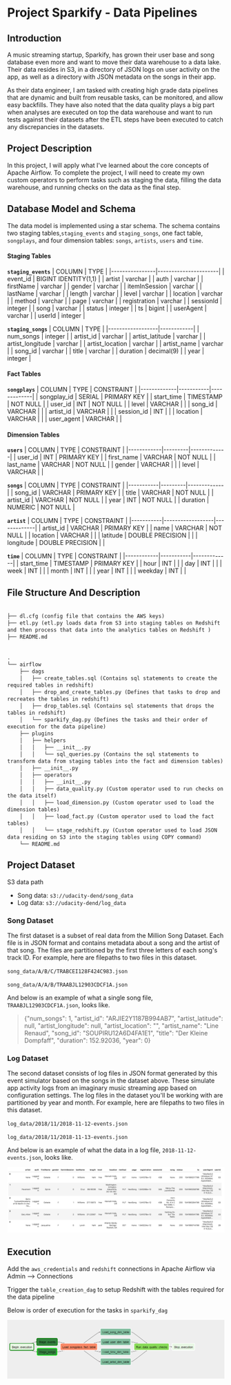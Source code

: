 # Project Sparkify - Data Pipelines

## Introduction

A music streaming startup, Sparkify, has grown their user base and song database even more and want to move their data warehouse to a data lake. Their data resides in S3, in a directory of JSON logs on user activity on the app, as well as a directory with JSON metadata on the songs in their app.

As their data engineer, I am tasked with creating high grade data pipelines that are dynamic and built from reusable tasks, can be monitored, and allow easy backfills. They have also noted that the data quality plays a big part when analyses are executed on top the data warehouse and want to run tests against their datasets after the ETL steps have been executed to catch any discrepancies in the datasets.

## Project Description

In this project, I will apply what I've learned about the core concepts of Apache Airflow. To complete the project, I will need to create my own custom operators to perform tasks such as staging the data, filling the data warehouse, and running checks on the data as the final step.

## Database Model and Schema

The data model is implemented using a star schema. The schema contains two staging tables,`staging_events` and `staging_songs`, one fact table, `songplays`, and four dimension tables: `songs`, `artists`, `users` and `time`.

#### Staging Tables

**`staging_events`**
| COLUMN         | TYPE                 |
|----------------|----------------------|
| event_id       | BIGINT IDENTITY(1,1) |
| artist         | varchar              |
| auth           | varchar              |
| firstName      | varchar              |
| gender         | varchar              |
| itemInSession  | varchar              |
| lastName       | varchar              |
| length         | varchar              |
| level          | varchar              |
| location       | varchar              |
| method         | varchar              |
| page           | varchar              |
| registration   | varchar              |
| sessionId      | integer              |
| song           | varchar              |
| status         | integer              |
| ts             | bigint               |
| userAgent      | varchar              |
| userId         | integer              |

**`staging_songs`**
| COLUMN           | TYPE       |
|------------------|------------|
| num_songs        | integer    |
| artist_id        | varchar    |
| artist_latitude  | varchar    |
| artist_longitude | varchar    |
| artist_location  | varchar    |
| artist_name      | varchar    |
| song_id          | varchar    |
| title            | varchar    |
| duration         | decimal(9) |
| year             | integer    |


#### Fact Tables

**`songplays`**
| COLUMN      | TYPE      | CONSTRAINT  |
|-------------|-----------|-------------|
| songplay_id | SERIAL    | PRIMARY KEY |
| start_time  | TIMESTAMP | NOT NULL    |
| user_id     | INT       | NOT NULL    |
| level       | VARCHAR   |             |
| song_id     | VARCHAR   |             |
| artist_id   | VARCHAR   |             |
| session_id  | INT       |             |
| location    | VARCHAR   |             |
| user_agent  | VARCHAR   |             |

#### Dimension Tables

**`users`**
| COLUMN     | TYPE    | CONSTRAINT  |
|------------|---------|-------------|
| user_id    | INT     | PRIMARY KEY |
| first_name | VARCHAR | NOT NULL    |
| last_name  | VARCHAR | NOT NULL    |
| gender     | VARCHAR |             |
| level      | VARCHAR |             |

**`songs`**
| COLUMN    | TYPE    | CONSTRAINT  |
|-----------|---------|-------------|
| song_id   | VARCHAR | PRIMARY KEY |
| title     | VARCHAR | NOT NULL    |
| artist_id | VARCHAR | NOT NULL    |
| year      | INT     | NOT NULL    |
| duration  | NUMERIC | NOT NULL    |

**`artist`**
| COLUMN    | TYPE             | CONSTRAINT  |
|-----------|------------------|-------------|
| artist_id | VARCHAR          | PRIMARY KEY |
| name      | VARCHAR          | NOT NULL    |
| location  | VARCHAR          |             |
| latitude  | DOUBLE PRECISION |             |
| longitude | DOUBLE PRECISION |             |

**`time`**
| COLUMN     | TYPE      | CONSTRAINT  |
|------------|-----------|-------------|
| start_time | TIMESTAMP | PRIMARY KEY |
| hour       | INT       |             |
| day        | INT       |             |
| week       | INT       |             |
| month      | INT       |             |
| year       | INT       |             |
| weekday    | INT       |             |

## File Structure And Description

```.

├── dl.cfg (config file that contains the AWS keys)
├── etl.py (etl.py loads data from S3 into staging tables on Redshift and then process that data into the analytics tables on Redshift )
├── README.md


.
└── airflow
    ├── dags
    │   ├── create_tables.sql (Contains sql statements to create the required tables in redshift)
    │   ├── drop_and_create_tables.py (Defines that tasks to drop and recreates the tables in redshift)
    │   ├── drop_tables.sql (Contains sql statements that drops the tables in redshift)
    │   └── sparkify_dag.py (Defines the tasks and their order of execution for the data pipeline)
    ├── plugins
    │   ├── helpers
    │   │   ├── __init__.py
    │   │   └── sql_queries.py (Contains the sql statements to transform data from staging tables into the fact and dimension tables)
    │   ├── __init__.py
    │   ├── operators
    │   │   ├── __init__.py
    │   │   ├── data_quality.py (Custom operator used to run checks on the data itself)
    │   │   ├── load_dimension.py (Custom operator used to load the dimension tables)
    │   │   ├── load_fact.py (Custom operator used to load the fact tables)
    │   │   └── stage_redshift.py (Custom operator used to load JSON data residing on S3 into the staging tables using COPY command)
    └── README.md

```
## Project Dataset

S3 data path

- Song data: `s3://udacity-dend/song_data`
- Log data: `s3://udacity-dend/log_data`


### Song Dataset

The first dataset is a subset of real data from the Million Song Dataset. Each file is in JSON format and contains metadata about a song and the artist of that song. The files are partitioned by the first three letters of each song's track ID. For example, here are filepaths to two files in this dataset.

`song_data/A/B/C/TRABCEI128F424C983.json`

`song_data/A/A/B/TRAABJL12903CDCF1A.json`

And below is an example of what a single song file, `TRAABJL12903CDCF1A.json`, looks like.

> {"num_songs": 1, "artist_id": "ARJIE2Y1187B994AB7", "artist_latitude": null, "artist_longitude": null, "artist_location": "", "artist_name": "Line Renaud", "song_id": "SOUPIRU12A6D4FA1E1", "title": "Der Kleine Dompfaff", "duration": 152.92036, "year": 0}

### Log Dataset

The second dataset consists of log files in JSON format generated by this event simulator based on the songs in the dataset above. These simulate app activity logs from an imaginary music streaming app based on configuration settings.
The log files in the dataset you'll be working with are partitioned by year and month. For example, here are filepaths to two files in this dataset.

`log_data/2018/11/2018-11-12-events.json`

`log_data/2018/11/2018-11-13-events.json`

And below is an example of what the data in a log file, `2018-11-12-events.json`, looks like.

![log_file_example](/log_file_ex.png)

## Execution

Add the `aws_credentials` and `redshift` connections in Apache Airflow via Admin --> Connections

Trigger the `table_creation_dag` to setup Redshift with the tables required for the data pipeline 

Below is order of execution for the tasks in `sparkify_dag`

![sparkify_dag](/sparkify_dag.PNG)